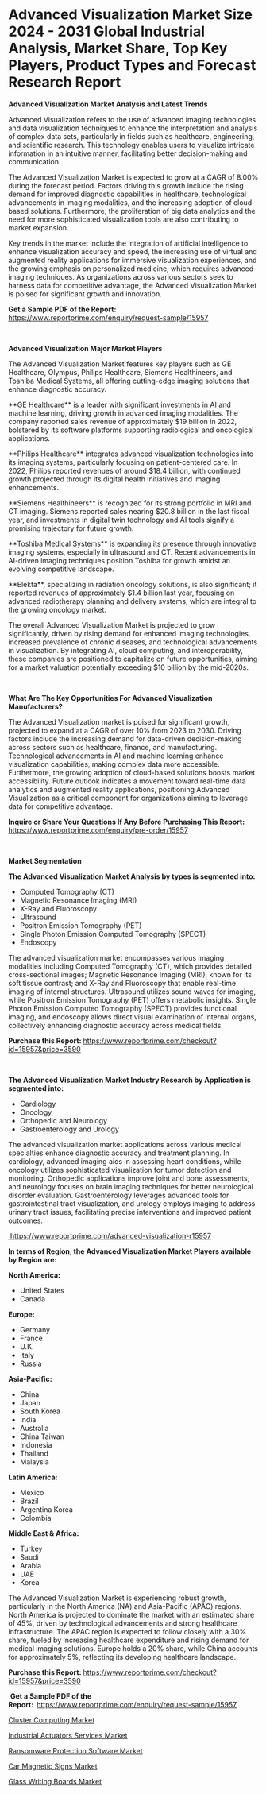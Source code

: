 <p><h1>Advanced Visualization Market Size 2024 - 2031 Global Industrial Analysis, Market Share, Top Key Players, Product Types and Forecast Research Report</h1></p><p><strong>Advanced Visualization Market Analysis and Latest Trends</strong></p>
<p><p>Advanced Visualization refers to the use of advanced imaging technologies and data visualization techniques to enhance the interpretation and analysis of complex data sets, particularly in fields such as healthcare, engineering, and scientific research. This technology enables users to visualize intricate information in an intuitive manner, facilitating better decision-making and communication.</p><p>The Advanced Visualization Market is expected to grow at a CAGR of 8.00% during the forecast period. Factors driving this growth include the rising demand for improved diagnostic capabilities in healthcare, technological advancements in imaging modalities, and the increasing adoption of cloud-based solutions. Furthermore, the proliferation of big data analytics and the need for more sophisticated visualization tools are also contributing to market expansion.</p><p>Key trends in the market include the integration of artificial intelligence to enhance visualization accuracy and speed, the increasing use of virtual and augmented reality applications for immersive visualization experiences, and the growing emphasis on personalized medicine, which requires advanced imaging techniques. As organizations across various sectors seek to harness data for competitive advantage, the Advanced Visualization Market is poised for significant growth and innovation.</p></p>
<p><strong>Get a Sample PDF of the Report:&nbsp;</strong> <a href="https://www.reportprime.com/enquiry/request-sample/15957?utm_campaign=12&utm_medium=2&utm_source=Github&utm_content=ia&utm_term=16112024&utm_id=advanced-visualization">https://www.reportprime.com/enquiry/request-sample/15957</a></p>
<p>&nbsp;</p>
<p><strong>Advanced Visualization Major Market Players</strong></p>
<p><p>The Advanced Visualization Market features key players such as GE Healthcare, Olympus, Philips Healthcare, Siemens Healthineers, and Toshiba Medical Systems, all offering cutting-edge imaging solutions that enhance diagnostic accuracy. </p><p>**GE Healthcare** is a leader with significant investments in AI and machine learning, driving growth in advanced imaging modalities. The company reported sales revenue of approximately $19 billion in 2022, bolstered by its software platforms supporting radiological and oncological applications.</p><p>**Philips Healthcare** integrates advanced visualization technologies into its imaging systems, particularly focusing on patient-centered care. In 2022, Philips reported revenues of around $18.4 billion, with continued growth projected through its digital health initiatives and imaging enhancements.</p><p>**Siemens Healthineers** is recognized for its strong portfolio in MRI and CT imaging. Siemens reported sales nearing $20.8 billion in the last fiscal year, and investments in digital twin technology and AI tools signify a promising trajectory for future growth.</p><p>**Toshiba Medical Systems** is expanding its presence through innovative imaging systems, especially in ultrasound and CT. Recent advancements in AI-driven imaging techniques position Toshiba for growth amidst an evolving competitive landscape.</p><p>**Elekta**, specializing in radiation oncology solutions, is also significant; it reported revenues of approximately $1.4 billion last year, focusing on advanced radiotherapy planning and delivery systems, which are integral to the growing oncology market.</p><p>The overall Advanced Visualization Market is projected to grow significantly, driven by rising demand for enhanced imaging technologies, increased prevalence of chronic diseases, and technological advancements in visualization. By integrating AI, cloud computing, and interoperability, these companies are positioned to capitalize on future opportunities, aiming for a market valuation potentially exceeding $10 billion by the mid-2020s.</p></p>
<p>&nbsp;</p>
<p><strong>What Are The Key Opportunities For Advanced Visualization Manufacturers?</strong></p>
<p><p>The Advanced Visualization market is poised for significant growth, projected to expand at a CAGR of over 10% from 2023 to 2030. Driving factors include the increasing demand for data-driven decision-making across sectors such as healthcare, finance, and manufacturing. Technological advancements in AI and machine learning enhance visualization capabilities, making complex data more accessible. Furthermore, the growing adoption of cloud-based solutions boosts market accessibility. Future outlook indicates a movement toward real-time data analytics and augmented reality applications, positioning Advanced Visualization as a critical component for organizations aiming to leverage data for competitive advantage.</p></p>
<p><strong>Inquire or Share Your Questions If Any Before Purchasing This Report:</strong> <a href="https://www.reportprime.com/enquiry/pre-order/15957?utm_campaign=12&utm_medium=2&utm_source=Github&utm_content=ia&utm_term=16112024&utm_id=advanced-visualization">https://www.reportprime.com/enquiry/pre-order/15957</a></p>
<p>&nbsp;</p>
<p><strong>Market Segmentation</strong></p>
<p><strong>The Advanced Visualization Market Analysis by types is segmented into:</strong></p>
<p><ul><li>Computed Tomography (CT)</li><li>Magnetic Resonance Imaging (MRI)</li><li>X-Ray and Fluoroscopy</li><li>Ultrasound</li><li>Positron Emission Tomography (PET)</li><li>Single Photon Emission Computed Tomography (SPECT)</li><li>Endoscopy</li></ul></p>
<p><p>The advanced visualization market encompasses various imaging modalities including Computed Tomography (CT), which provides detailed cross-sectional images; Magnetic Resonance Imaging (MRI), known for its soft tissue contrast; and X-Ray and Fluoroscopy that enable real-time imaging of internal structures. Ultrasound utilizes sound waves for imaging, while Positron Emission Tomography (PET) offers metabolic insights. Single Photon Emission Computed Tomography (SPECT) provides functional imaging, and endoscopy allows direct visual examination of internal organs, collectively enhancing diagnostic accuracy across medical fields.</p></p>
<p><strong>Purchase this Report:&nbsp;</strong><a href="https://www.reportprime.com/checkout?id=15957&price=3590&utm_campaign=12&utm_medium=2&utm_source=Github&utm_content=ia&utm_term=16112024&utm_id=advanced-visualization">https://www.reportprime.com/checkout?id=15957&price=3590</a></p>
<p>&nbsp;</p>
<p><strong>The Advanced Visualization Market Industry Research by Application is segmented into:</strong></p>
<p><ul><li>Cardiology</li><li>Oncology</li><li>Orthopedic and Neurology</li><li>Gastroenterology and Urology</li></ul></p>
<p><p>The advanced visualization market applications across various medical specialties enhance diagnostic accuracy and treatment planning. In cardiology, advanced imaging aids in assessing heart conditions, while oncology utilizes sophisticated visualization for tumor detection and monitoring. Orthopedic applications improve joint and bone assessments, and neurology focuses on brain imaging techniques for better neurological disorder evaluation. Gastroenterology leverages advanced tools for gastrointestinal tract visualization, and urology employs imaging to address urinary tract issues, facilitating precise interventions and improved patient outcomes.</p></p>
<p><a href="https://www.reportprime.com/advanced-visualization-r15957?utm_campaign=12&utm_medium=2&utm_source=Github&utm_content=ia&utm_term=16112024&utm_id=advanced-visualization">&nbsp;https://www.reportprime.com/advanced-visualization-r15957</a></p>
<p><strong>In terms of Region, the Advanced Visualization Market Players available by Region are:</strong></p>
<p>
    <p> <strong> North America: </strong>
        <ul>
            <li>United States</li>
            <li>Canada</li>
        </ul>
        </p> 
    <p> <strong> Europe: </strong>
        <ul>
            <li>Germany</li>
            <li>France</li>
            <li>U.K.</li>
            <li>Italy</li>
            <li>Russia</li>
        </ul>
        </p> 
    <p> <strong> Asia-Pacific: </strong>
        <ul>
            <li>China</li>
            <li>Japan</li>
            <li>South Korea</li>
            <li>India</li>
            <li>Australia</li>
            <li>China Taiwan</li>
            <li>Indonesia</li>
            <li>Thailand</li>
            <li>Malaysia</li>
        </ul>
        </p> 
    <p> <strong> Latin America: </strong>
        <ul>
            <li>Mexico</li>
            <li>Brazil</li>
            <li>Argentina Korea</li>
            <li>Colombia</li>
        </ul>
        </p> 
    <p> <strong> Middle East & Africa: </strong>
        <ul>
            <li>Turkey</li>
            <li>Saudi</li>
            <li>Arabia</li>
            <li>UAE</li>
            <li>Korea</li>
        </ul>
    </p>
    </p>
<p><p>The Advanced Visualization Market is experiencing robust growth, particularly in the North America (NA) and Asia-Pacific (APAC) regions. North America is projected to dominate the market with an estimated share of 45%, driven by technological advancements and strong healthcare infrastructure. The APAC region is expected to follow closely with a 30% share, fueled by increasing healthcare expenditure and rising demand for medical imaging solutions. Europe holds a 20% share, while China accounts for approximately 5%, reflecting its developing healthcare landscape.</p></p>
<p><strong>Purchase this Report: </strong><a href="https://www.reportprime.com/checkout?id=15957&price=3590&utm_campaign=12&utm_medium=2&utm_source=Github&utm_content=ia&utm_term=16112024&utm_id=advanced-visualization">https://www.reportprime.com/checkout?id=15957&price=3590</a></p>
<p>&nbsp;<strong>Get a Sample PDF of the Report:&nbsp;&nbsp;</strong><a href="https://www.reportprime.com/enquiry/request-sample/15957?utm_campaign=12&utm_medium=2&utm_source=Github&utm_content=ia&utm_term=16112024&utm_id=advanced-visualization">https://www.reportprime.com/enquiry/request-sample/15957</a></p>
<p><strong></strong></p>
<p><p><a href="https://issuu.com/reportprime-2/docs/cluster-computing-market-size-2030._0d897610404757?utm_campaign=12&utm_medium=2&utm_source=Github&utm_content=ia&utm_term=16112024&utm_id=advanced-visualization">Cluster Computing Market</a></p><p><a href="https://github.com/JakirUddin511/Market-Research-Report-List-1/blob/main/industrial-actuators-services-market.md?utm_campaign=12&utm_medium=2&utm_source=Github&utm_content=ia&utm_term=16112024&utm_id=advanced-visualization">Industrial Actuators Services Market</a></p><p><a href="https://issuu.com/reportprime-2/docs/ransomware-protection-software-mark_8460d7d3ee8c01?utm_campaign=12&utm_medium=2&utm_source=Github&utm_content=ia&utm_term=16112024&utm_id=advanced-visualization">Ransomware Protection Software Market</a></p><p><a href="https://www.linkedin.com/pulse/car-magnetic-signs-market-matrix-applications-types-cagr-growth-s0dgc?utm_campaign=12&utm_medium=2&utm_source=Github&utm_content=ia&utm_term=16112024&utm_id=advanced-visualization">Car Magnetic Signs Market</a></p><p><a href="https://www.linkedin.com/pulse/emerging-opportunities-challenges-global-glass-writing-boards-wukgc?utm_campaign=12&utm_medium=2&utm_source=Github&utm_content=ia&utm_term=16112024&utm_id=advanced-visualization">Glass Writing Boards Market</a></p></p>